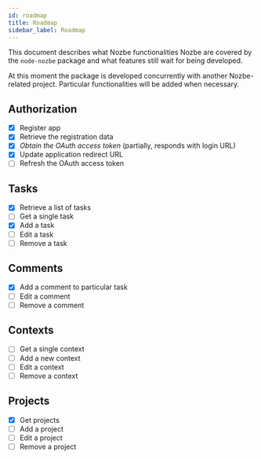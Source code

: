 ```yaml
---
id: roadmap
title: Roadmap
sidebar_label: Roadmap
---
```

This document describes what Nozbe functionalities Nozbe are covered by the `node-nozbe` package and what features still wait for being developed.

At this moment the package is developed concurrently with another Nozbe-related project. Particular functionalities will be added when necessary.

## Authorization
- [x] Register app
- [x] Retrieve the registration data
- [x] *Obtain the OAuth access token* (partially, responds with login URL)
- [x] Update application redirect URL
- [ ] Refresh the OAuth access token

## Tasks
- [x] Retrieve a list of tasks
- [ ] Get a single task
- [x] Add a task
- [ ] Edit a task
- [ ] Remove a task

## Comments
- [x] Add a comment to particular task
- [ ] Edit a comment
- [ ] Remove a comment

## Contexts
- [ ] Get a single context
- [ ] Add a new context
- [ ] Edit a context
- [ ] Remove a context

## Projects 
- [x] Get projects
- [ ] Add a project
- [ ] Edit a project
- [ ] Remove a project
